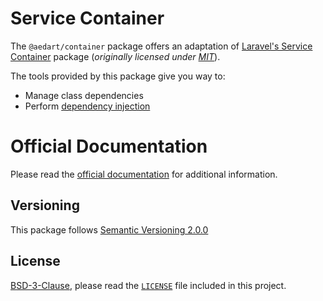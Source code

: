 # Service Container

The `@aedart/container` package offers an adaptation of [Laravel's Service Container](https://laravel.com/docs/11.x/container) package
(_originally licensed under [MIT](https://github.com/laravel/framework/blob/11.x/src/Illuminate/Container/LICENSE.md)_).

The tools provided by this package give you way to:

* Manage class dependencies
* Perform [dependency injection](https://en.wikipedia.org/wiki/Dependency_injection)

# Official Documentation

Please read the [official documentation](https://aedart.github.io/ion/) for additional information.

## Versioning

This package follows [Semantic Versioning 2.0.0](http://semver.org/)

## License

[BSD-3-Clause](http://spdx.org/licenses/BSD-3-Clause), please read the [`LICENSE`](./LICENSE) file included in this project.
